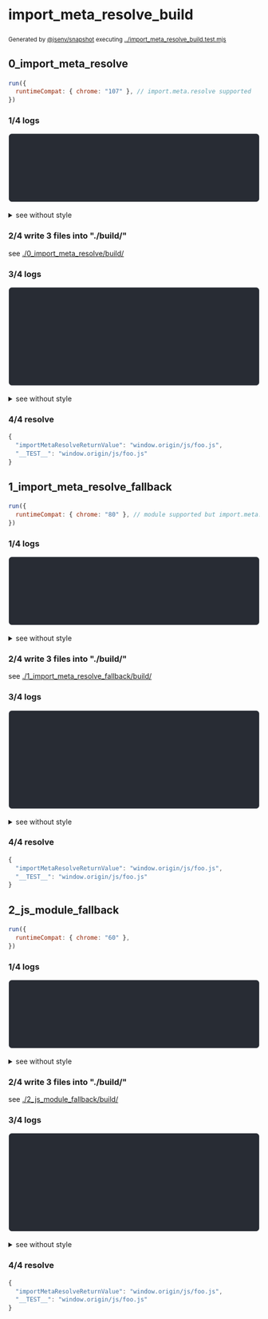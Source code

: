 # import_meta_resolve_build

<sub>
  Generated by <a href="https://github.com/jsenv/core/tree/main/packages/independent/snapshot">@jsenv/snapshot</a> executing <a href="../import_meta_resolve_build.test.mjs">../import_meta_resolve_build.test.mjs</a>
</sub>

## 0_import_meta_resolve

```js
run({
  runtimeCompat: { chrome: "107" }, // import.meta.resolve supported
})
```

### 1/4 logs

![img](0_import_meta_resolve/log_group.svg)

<details>
  <summary>see without style</summary>

```console

build "./main.html"
⠋ generate source graph
✔ generate source graph (done in <X> second)
⠋ generate build graph
✔ generate build graph (done in <X> second)
⠋ write files in build directory

```

</details>


### 2/4 write 3 files into "./build/"

see [./0_import_meta_resolve/build/](./0_import_meta_resolve/build/)

### 3/4 logs

![img](0_import_meta_resolve/log_group_1.svg)

<details>
  <summary>see without style</summary>

```console
✔ write files in build directory (done in <X> second)
--- build files ---  
- html : 1 (349 B / 37 %)
- js   : 2 (592 B / 63 %)
- total: 3 (941 B / 100 %)
--------------------
⠋ start build server
✔ start build server (done in <X> second)

- http://localhost
- http://[::1]

```

</details>


### 4/4 resolve

```js
{
  "importMetaResolveReturnValue": "window.origin/js/foo.js",
  "__TEST__": "window.origin/js/foo.js"
}
```

## 1_import_meta_resolve_fallback

```js
run({
  runtimeCompat: { chrome: "80" }, // module supported but import.meta.resolve is not
})
```

### 1/4 logs

![img](1_import_meta_resolve_fallback/log_group.svg)

<details>
  <summary>see without style</summary>

```console

build "./main.html"
⠋ generate source graph
✔ generate source graph (done in <X> second)
⠋ generate build graph
✔ generate build graph (done in <X> second)
⠋ write files in build directory

```

</details>


### 2/4 write 3 files into "./build/"

see [./1_import_meta_resolve_fallback/build/](./1_import_meta_resolve_fallback/build/)

### 3/4 logs

![img](1_import_meta_resolve_fallback/log_group_1.svg)

<details>
  <summary>see without style</summary>

```console
✔ write files in build directory (done in <X> second)
--- build files ---  
- html : 1 (349 B / 30 %)
- js   : 2 (822 B / 70 %)
- total: 3 (1.2 kB / 100 %)
--------------------
⠋ start build server
✔ start build server (done in <X> second)

- http://localhost
- http://[::1]

```

</details>


### 4/4 resolve

```js
{
  "importMetaResolveReturnValue": "window.origin/js/foo.js",
  "__TEST__": "window.origin/js/foo.js"
}
```

## 2_js_module_fallback

```js
run({
  runtimeCompat: { chrome: "60" },
})
```

### 1/4 logs

![img](2_js_module_fallback/log_group.svg)

<details>
  <summary>see without style</summary>

```console

build "./main.html"
⠋ generate source graph
✔ generate source graph (done in <X> second)
⠋ generate build graph
✔ generate build graph (done in <X> second)
⠋ write files in build directory

```

</details>


### 2/4 write 3 files into "./build/"

see [./2_js_module_fallback/build/](./2_js_module_fallback/build/)

### 3/4 logs

![img](2_js_module_fallback/log_group_1.svg)

<details>
  <summary>see without style</summary>

```console
✔ write files in build directory (done in <X> second)
--- build files ---  
- html : 1 (16.8 kB / 92 %)
- js   : 2 (1.4 kB / 8 %)
- total: 3 (18.2 kB / 100 %)
--------------------
⠋ start build server
✔ start build server (done in <X> second)

- http://localhost
- http://[::1]

```

</details>


### 4/4 resolve

```js
{
  "importMetaResolveReturnValue": "window.origin/js/foo.js",
  "__TEST__": "window.origin/js/foo.js"
}
```